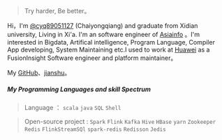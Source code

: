 > Try harder, Be better。

Hi，I'm [@cyq89051127](https://github.com/cyq89051127) (Chaiyongqiang) and graduate from Xidian university, Living in Xi'a. I'm an software engineer of [Asiainfo](https://www.asiainfo.com) 。I'm interested in Bigdata, Artifical intelligence, Program Language, Compiler App developing, System Maintaining etc.I used to work at [Huawei](https://www.huawei.com/cn/) as a FusionInsight Software engineer and platform maintainer。

My [GitHub](https://github.com/cyq89051127)、[jianshu](https://www.jianshu.com/u/553b822195c0)。


##### My Programming Languages  and skill Spectrum


> Language ： `scala` `java` `SQL` `Shell`

> Open-source project :  `Spark` `Flink` `Kafka` `Hive` `HBase` `yarn` `Zookeeper` `Redis` `FlinkStreamSQl` `spark-redis` `Redisson` `Jedis`  
